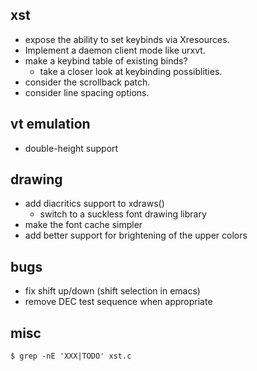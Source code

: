 xst
---

* expose the ability to set keybinds via Xresources.
* Implement a daemon client mode like urxvt.
* make a keybind table of existing binds?
	* take a closer look at keybinding possiblities.
* consider the scrollback patch.
* consider line spacing options.

vt emulation
------------

* double-height support

drawing
-------

* add diacritics support to xdraws()
	* switch to a suckless font drawing library
* make the font cache simpler
* add better support for brightening of the upper colors

bugs
----

* fix shift up/down (shift selection in emacs)
* remove DEC test sequence when appropriate

misc
----

`$ grep -nE 'XXX|TODO' xst.c`

